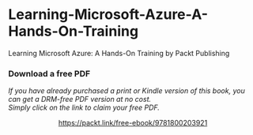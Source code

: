 # Learning-Microsoft-Azure-A-Hands-On-Training
Learning Microsoft Azure: A Hands-On Training by Packt Publishing
### Download a free PDF

 <i>If you have already purchased a print or Kindle version of this book, you can get a DRM-free PDF version at no cost.<br>Simply click on the link to claim your free PDF.</i>
<p align="center"> <a href="https://packt.link/free-ebook/9781800203921">https://packt.link/free-ebook/9781800203921 </a> </p>